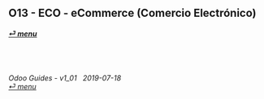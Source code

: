 ## O13 - ECO - eCommerce (Comercio Electrónico)
#### [_&#x23CE; menu_](https://github.com/oldyguy/odoo-guides/blob/master/README.md)<br><br>

	
###### <br><br>Odoo Guides - v1_01 &nbsp; 2019-07-18<br>[_&#x23CE; menu_](https://github.com/oldyguy/odoo-guides/blob/master/README.md)<br><br>
